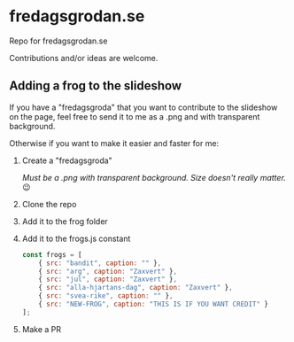 # fredagsgrodan.se

Repo for fredagsgrodan.se

Contributions and/or ideas are welcome.

## Adding a frog to the slideshow
If you have a "fredagsgroda" that you want to contribute to the slideshow on the page, feel free to send it to me as a .png and with transparent background. 

Otherwise if you want to make it easier and faster for me:
1. Create a "fredagsgroda"

    *Must be a .png with transparent background. Size doesn't really matter.* 😉
2. Clone the repo
3. Add it to the frog folder
4. Add it to the frogs.js constant
    ```javascript
    const frogs = [
        { src: "bandit", caption: "" },
        { src: "arg", caption: "Zaxvert" },
        { src: "jul", caption: "Zaxvert" },
        { src: "alla-hjartans-dag", caption: "Zaxvert" },
        { src: "svea-rike", caption: "" },
        { src: "NEW-FROG", caption: "THIS IS IF YOU WANT CREDIT" }
    ];
    ```
5. Make a PR